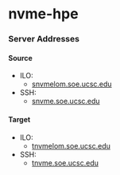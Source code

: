 # nvme-hpe

### Server Addresses

#### Source
* ILO:
	* [snvmelom.soe.ucsc.edu](https://snvmelom.soe.ucsc.edu)
* SSH:
	* [snvme.soe.ucsc.edu](https://snvme.soe.ucsc.edu)

#### Target
* ILO: 
	* [tnvmelom.soe.ucsc.edu](https://tnvmelom.soe.ucsc.edu)
* SSH: 
	* [tnvme.soe.ucsc.edu](https://tnvme.soe.ucsc.edu)

